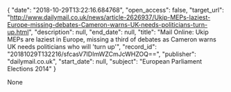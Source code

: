 {
  "date": "2018-10-29T13:22:16.684768", 
  "open_access": false, 
  "target_url": "http://www.dailymail.co.uk/news/article-2626937/Ukip-MEPs-laziest-Europe-missing-debates-Cameron-warns-UK-needs-politicians-turn-up.html", 
  "description": null, 
  "end_date": null, 
  "title": "Mail Online: Ukip MEPs are laziest in Europe, missing a third of debates as Cameron warns UK needs politicians who will 'turn up'", 
  "record_id": "20181029T132216/sfcasV7IDImWZCmJcWHZOQ==", 
  "publisher": "dailymail.co.uk", 
  "start_date": null, 
  "subject": "European Parliament Elections 2014"
}

None